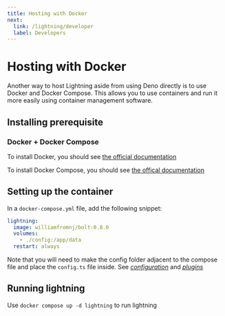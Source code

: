 ```yaml
---
title: Hosting with Docker
next:
  link: /lightning/developer
  label: Developers
---
```


# Hosting with Docker

Another way to host Lightning aside from using Deno directly is to use Docker
and Docker Compose. This allows you to use containers and run it more easily
using container management software.

## Installing prerequisite

### Docker + Docker Compose

To install Docker, you should see
[the official documentation](https://docs.docker.com/engine/install/)

To install Docker Compose, you should see
[the offical documentation](https://docs.docker.com/compose/install/)

## Setting up the container

In a `docker-compose.yml` file, add the following snippet:

```yml
lightning:
  image: williamfromnj/bolt:0.8.0
  volumes:
    - ./config:/app/data
  restart: always
```

Note that you will need to make the config folder adjacent to the compose file and place the `config.ts` file inside. See [_configuration_](../configuration) and [_plugins_](../plugins)

## Running lightning

Use `docker compose up -d lightning` to run lightning